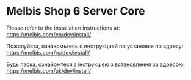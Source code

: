 # Melbis Shop 6 Server Core

Please refer to the installation instructions at: https://melbis.com/en/dev/install/

Пожалуйста, ознакомьтесь с инструкцией по установке по адресу: https://melbis.com/ru/dev/install/

Будь ласка, ознайомтеся з інструкцією з встановлення за адресою: https://melbis.com/uk/dev/install/
